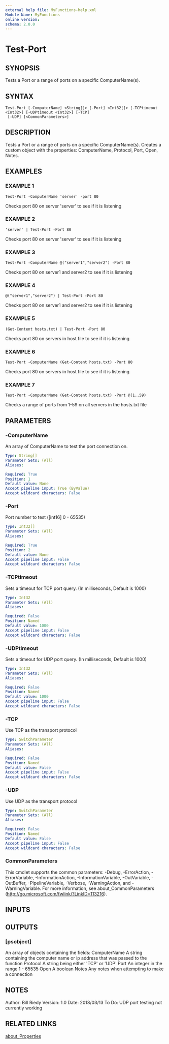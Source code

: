 ```yaml
---
external help file: MyFunctions-help.xml
Module Name: MyFunctions
online version:
schema: 2.0.0
---
```


# Test-Port

## SYNOPSIS
Tests a Port or a range of ports on a specific ComputerName(s).

## SYNTAX

```
Test-Port [-ComputerName] <String[]> [-Port] <Int32[]> [-TCPtimeout <Int32>] [-UDPtimeout <Int32>] [-TCP]
 [-UDP] [<CommonParameters>]
```

## DESCRIPTION
Tests a Port or a range of ports on a specific ComputerName(s).
Creates a custom object with the properties: ComputerName, Protocol, Port, Open, Notes.

## EXAMPLES

### EXAMPLE 1
```
Test-Port -ComputerName 'server' -port 80
```

Checks port 80 on server 'server' to see if it is listening

### EXAMPLE 2
```
'server' | Test-Port -Port 80
```

Checks port 80 on server 'server' to see if it is listening

### EXAMPLE 3
```
Test-Port -ComputerName @("server1","server2") -Port 80
```

Checks port 80 on server1 and server2 to see if it is listening

### EXAMPLE 4
```
@("server1","server2") | Test-Port -Port 80
```

Checks port 80 on server1 and server2 to see if it is listening

### EXAMPLE 5
```
(Get-Content hosts.txt) | Test-Port -Port 80
```

Checks port 80 on servers in host file to see if it is listening

### EXAMPLE 6
```
Test-Port -ComputerName (Get-Content hosts.txt) -Port 80
```

Checks port 80 on servers in host file to see if it is listening

### EXAMPLE 7
```
Test-Port -ComputerName (Get-Content hosts.txt) -Port @(1..59)
```

Checks a range of ports from 1-59 on all servers in the hosts.txt file

## PARAMETERS

### -ComputerName
An array of ComputerName to test the port connection on.

```yaml
Type: String[]
Parameter Sets: (All)
Aliases:

Required: True
Position: 1
Default value: None
Accept pipeline input: True (ByValue)
Accept wildcard characters: False
```

### -Port
Port number to test (\[int16\] 0 - 65535)

```yaml
Type: Int32[]
Parameter Sets: (All)
Aliases:

Required: True
Position: 2
Default value: None
Accept pipeline input: False
Accept wildcard characters: False
```

### -TCPtimeout
Sets a timeout for TCP port query.
(In milliseconds, Default is 1000)

```yaml
Type: Int32
Parameter Sets: (All)
Aliases:

Required: False
Position: Named
Default value: 1000
Accept pipeline input: False
Accept wildcard characters: False
```

### -UDPtimeout
Sets a timeout for UDP port query.
(In milliseconds, Default is 1000)

```yaml
Type: Int32
Parameter Sets: (All)
Aliases:

Required: False
Position: Named
Default value: 1000
Accept pipeline input: False
Accept wildcard characters: False
```

### -TCP
Use TCP as the transport protocol

```yaml
Type: SwitchParameter
Parameter Sets: (All)
Aliases:

Required: False
Position: Named
Default value: False
Accept pipeline input: False
Accept wildcard characters: False
```

### -UDP
Use UDP as the transport protocol

```yaml
Type: SwitchParameter
Parameter Sets: (All)
Aliases:

Required: False
Position: Named
Default value: False
Accept pipeline input: False
Accept wildcard characters: False
```

### CommonParameters
This cmdlet supports the common parameters: -Debug, -ErrorAction, -ErrorVariable, -InformationAction, -InformationVariable, -OutVariable, -OutBuffer, -PipelineVariable, -Verbose, -WarningAction, and -WarningVariable.
For more information, see about_CommonParameters (http://go.microsoft.com/fwlink/?LinkID=113216).

## INPUTS

## OUTPUTS

### [psobject]
An array of objects containing the fields:
ComputerName    A string containing the computer name or ip address that was passed to the function
Protocol        A string being either 'TCP' or 'UDP'
Port            An integer in the range 1 - 65535
Open            A boolean
Notes           Any notes when attempting to make a connection

## NOTES
Author:     Bill Riedy
Version:    1.0
Date:       2018/03/13
To Do:      UDP port testing not currently working

## RELATED LINKS

[about_Properties]()

